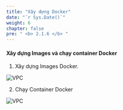 ```yaml
---
title: "Xây dựng Docker"
date: "`r Sys.Date()`"
weight: 6
chapter: false
pre: " <b> 2.1.6 </b> "
---
```


#### Xây dựng Images và chạy container Docker

1.  Xây dựng Images Docker.

![VPC](/images/15.png)

2. Chạy Container Docker

![VPC](/images/16.png)
